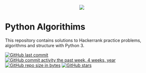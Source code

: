<p align="center"><a href="https://www.hackerrank.com/marinskiy"><img src="https://i0.wp.com/gradsingames.com/wp-content/uploads/2016/05/856771_668224053197841_1943699009_o.png" ></a></p>

# Python Algorithims

This repository contains solutions to Hackerrank practice problems, algorithms and structure with Python 3.



[![GitHub last commit](https://img.shields.io/github/last-commit/marinskiy/HackerrankPractice.svg)](https://github.com/rafaelmgr12/python-alg) 
[![GitHub commit activity the past week, 4 weeks, year](https://img.shields.io/github/commit-activity/y/marinskiy/HackerrankPractice.svg)](https://github.com/rafaelmgr12/python-alg)
[![GitHub repo size in bytes](https://img.shields.io/github/repo-size/marinskiy/HackerrankPractice.svg)](https://github.com/rafaelmgr12/python-alg) 
[![GitHub stars](https://img.shields.io/github/stars/marinskiy/HackerrankPractice.svg)](https://github.com/rafaelmgr12/python-alg)

